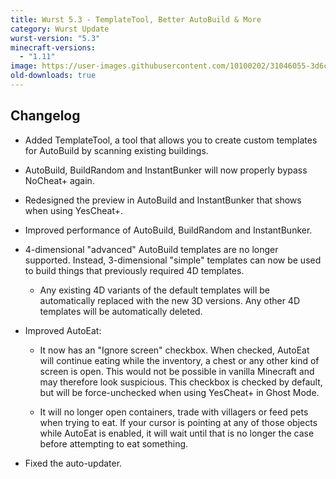 ```yaml
---
title: Wurst 5.3 - TemplateTool, Better AutoBuild & More
category: Wurst Update
wurst-version: "5.3"
minecraft-versions:
  - "1.11"
image: https://user-images.githubusercontent.com/10100202/31046055-3d6cd78e-a5f2-11e7-9f90-538de41ed667.jpg
old-downloads: true
---
```

## Changelog

- Added TemplateTool, a tool that allows you to create custom templates for AutoBuild by scanning existing buildings.

- AutoBuild, BuildRandom and InstantBunker will now properly bypass NoCheat+ again.

- Redesigned the preview in AutoBuild and InstantBunker that shows when using YesCheat+.

- Improved performance of AutoBuild, BuildRandom and InstantBunker.

- 4-dimensional "advanced" AutoBuild templates are no longer supported. Instead, 3-dimensional "simple" templates can now be used to build things that previously required 4D templates.

  - Any existing 4D variants of the default templates will be automatically replaced with the new 3D versions. Any other 4D templates will be automatically deleted.

- Improved AutoEat:

  - It now has an "Ignore screen" checkbox. When checked, AutoEat will continue eating while the inventory, a chest or any other kind of screen is open. This would not be possible in vanilla Minecraft and may therefore look suspicious. This checkbox is checked by default, but will be force-unchecked when using YesCheat+ in Ghost Mode.

  - It will no longer open containers, trade with villagers or feed pets when trying to eat. If your cursor is pointing at any of those objects while AutoEat is enabled, it will wait until that is no longer the case before attempting to eat something.

- Fixed the auto-updater.
